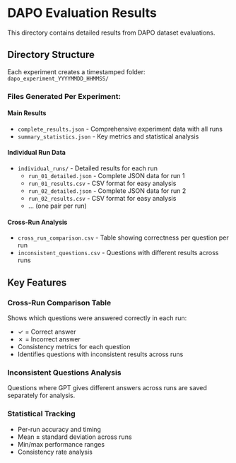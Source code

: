 # DAPO Evaluation Results

This directory contains detailed results from DAPO dataset evaluations.

## Directory Structure

Each experiment creates a timestamped folder: `dapo_experiment_YYYYMMDD_HHMMSS/`

### Files Generated Per Experiment:

#### Main Results
- `complete_results.json` - Comprehensive experiment data with all runs
- `summary_statistics.json` - Key metrics and statistical analysis

#### Individual Run Data
- `individual_runs/` - Detailed results for each run
  - `run_01_detailed.json` - Complete JSON data for run 1
  - `run_01_results.csv` - CSV format for easy analysis
  - `run_02_detailed.json` - Complete JSON data for run 2
  - `run_02_results.csv` - CSV format for easy analysis
  - ... (one pair per run)

#### Cross-Run Analysis
- `cross_run_comparison.csv` - Table showing correctness per question per run
- `inconsistent_questions.csv` - Questions with different results across runs

## Key Features

### Cross-Run Comparison Table
Shows which questions were answered correctly in each run:
- ✓ = Correct answer
- ✗ = Incorrect answer
- Consistency metrics for each question
- Identifies questions with inconsistent results across runs

### Inconsistent Questions Analysis
Questions where GPT gives different answers across runs are saved separately for analysis.

### Statistical Tracking
- Per-run accuracy and timing
- Mean ± standard deviation across runs
- Min/max performance ranges
- Consistency rate analysis
